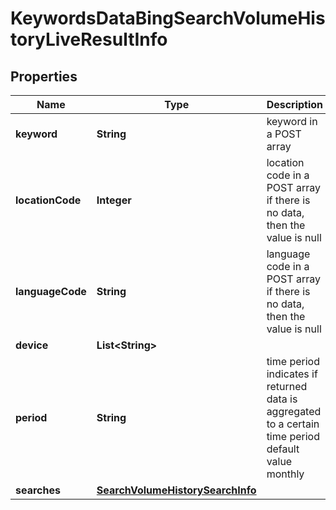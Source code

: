 

# KeywordsDataBingSearchVolumeHistoryLiveResultInfo


## Properties

| Name | Type | Description | Notes |
|------------ | ------------- | ------------- | -------------|
|**keyword** | **String** | keyword in a POST array |  [optional] |
|**locationCode** | **Integer** | location code in a POST array if there is no data, then the value is null |  [optional] |
|**languageCode** | **String** | language code in a POST array if there is no data, then the value is null |  [optional] |
|**device** | **List&lt;String&gt;** |  |  [optional] |
|**period** | **String** | time period indicates if returned data is aggregated to a certain time period default value monthly |  [optional] |
|**searches** | [**SearchVolumeHistorySearchInfo**](SearchVolumeHistorySearchInfo.md) |  |  [optional] |



